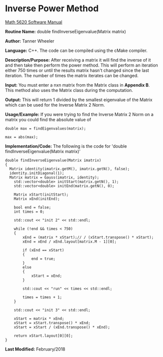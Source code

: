 # Inverse Power Method

[Math 5620 Software Manual](https://tannerwheeler.github.io/math5620/main)

**Routine Name:** double findInverseEigenvalue(Matrix matrix)

**Author:** Tanner Wheeler

**Language:** C++. The code can be compiled using the cMake compiler.

**Description/Purpose:** After receiving a matrix it will find the inverse of it and then take then perform the power method.  This will perform an iteration either 750 times or until the results matrix hasn't changed since the last iteration.  The number of times the matrix iterates can be changed.

**Input:** You must enter a nxn matrix from the Matrix class in **Appendix B**.  This method also uses the Matrix class during the computation.

**Output:** This will return 1 divided by the smallest eigenvalue of the Matrix which can be used for the Inverse Matrix 2 Norm.

**Usage/Example:** If you were trying to find the Inverse Matrix 2 Norm on a matrix you could find the absolute value of
```
double max = findEigenvalues(matrix);

max = abs(max);
```

**Implementation/Code:** The following is the code for 'double findInverseEigenvalue(Matrix matrix)'
```
double findInverseEigenvalue(Matrix imatrix)
{
  Matrix identity(imatrix.getM(), imatrix.getN(), false);
  identity.initDiagonal(1);
  Matrix matrix = Gauss(imatrix, identity);
	std::vector<double> initStart(matrix.getN(), 1);
	std::vector<double> initEnd(matrix.getN(), 0);

	Matrix xStart(initStart);
	Matrix xEnd(initEnd);

	bool end = false;
	int times = 0;

	std::cout << "init 2" << std::endl;

	while (!end && times < 750)
	{
		xEnd = (matrix * xStart);// / (xStart.transpose() * xStart);
		xEnd = xEnd / xEnd.layout[matrix.M - 1][0];

		if (xEnd == xStart)
		{
			end = true;
		}
		else
		{
			xStart = xEnd;
		}

		std::cout << "run" << times << std::endl;

		times = times + 1;
	}

	std::cout << "init 3" << std::endl;

	xStart = matrix * xEnd;
	xStart = xStart.transpose() * xEnd;
	xStart = xStart / (xEnd.transpose() * xEnd);

	return xStart.layout[0][0];
}
```
**Last Modified:** February/2018
